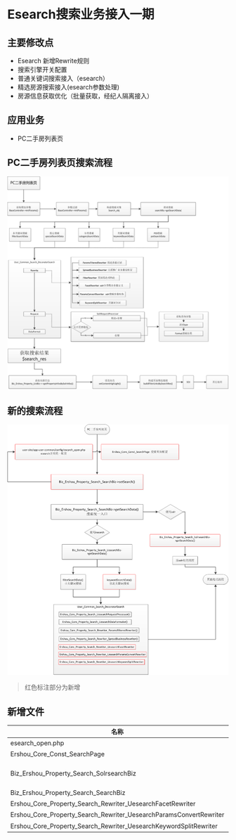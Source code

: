 # Esearch搜索业务接入一期

## 主要修改点
- Esearch 新增Rewrite规则
- 搜索引擎开关配置
- 普通关键词搜索接入（esearch）
- 精选房源搜索接入(esearch参数处理)
- 房源信息获取优化（批量获取，经纪人隔离接入）

## 应用业务
- PC二手房列表页

## PC二手房列表页搜索流程
![二手房列表页搜索流程](二手房列表页搜索流程.png)

## 新的搜索流程
![esearchPC二手房列表页搜索架构.png](esearchPC二手房列表页搜索架构.png)
> 红色标注部分为新增

## 新增文件
名称 | 类型  | 描述
--- | --- | ---
esearch_open.php | config | Esearch配置的公共文件
Ershou_Core_Const_SearchPage | const | 搜索页面标识
Biz_Ershou_Property_Search_SolrsearchBiz | biz | 原Biz_Ershou_Property_Search_SearchBiz重命名
Biz_Ershou_Property_Search_SearchBiz | biz | 二手房搜索业务统一入口
Ershou_Core_Property_Search_Rewriter_UesearchFacetRewriter | rewrite | esearch聚合规则重写
Ershou_Core_Property_Search_Rewriter_UesearchParamsConvertRewriter | rewrite | esearch查询参数重写
Ershou_Core_Property_Search_Rewriter_UesearchKeywordSplitRewriter | rewrite | esearch分词重写
